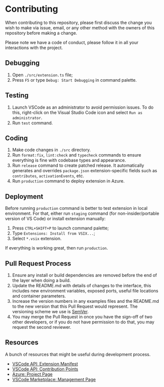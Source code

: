 # Contributing

When contributing to this repository, please first discuss the change you wish to make via issue,
email, or any other method with the owners of this repository before making a change.

Please note we have a code of conduct, please follow it in all your interactions with the project.

## Debugging

1. Open `./src/extension.ts` file;
1. Press `F5` or type `Debug: Start Debugging` in command palette.

## Testing

1. Launch VSCode as an administrator to avoid permission issues. To do this, right-click on the Visual Studio Code icon and select `Run as administrator`.
1. Run `test` command.

## Coding

1. Make code changes in `./src` directory.
1. Run `format:fix`, `lint:check` and `typecheck` commands to ensure everything is fine with codebase types and appearance.
1. Run `release` command to create patched release. It automatically generates and overrides `package.json` extension-specific fields such as `contributes`, `activationEvents`, etc.
1. Run `production` command to deploy extension in Azure.

## Deployment

Before running `production` command is better to test extension in local environment.
For that, either run `staging` command (for non-insider/portable version of VS Code) or install extension manually:

1. Press `CTRL+SHIFT+P` to launch command palette;
2. Type `Extensions: Install from VSIX...`;
3. Select `*.vsix` extension.

If everything is working great, then run `production`.

## Pull Request Process

1. Ensure any install or build dependencies are removed before the end of the layer when doing a
   build.
2. Update the README.md with details of changes to the interface, this includes new environment
   variables, exposed ports, useful file locations and container parameters.
3. Increase the version numbers in any examples files and the README.md to the new version that this
   Pull Request would represent. The versioning scheme we use is [SemVer](http://semver.org/).
4. You may merge the Pull Request in once you have the sign-off of two other developers, or if you
   do not have permission to do that, you may request the second reviewer.

## Resources

A bunch of resources that might be useful during development process.

-   [VSCode API: Extension Manifest](https://code.visualstudio.com/api/references/extension-manifest)
-   [VSCode API: Contribution Points](https://code.visualstudio.com/api/references/contribution-points)
-   [Azure: Project Page](https://my-visual-studio-code.visualstudio.com/vscode)
-   [VSCode Marketplace: Management Page](https://marketplace.visualstudio.com/manage/publishers/iibe)

